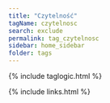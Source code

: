 ```yaml
---
title: "Czytelność"
tagName: czytelnosc
search: exclude
permalink: tag_czytelnosc
sidebar: home_sidebar
folder: tags
---
```

{% include taglogic.html %}

{% include links.html %}
